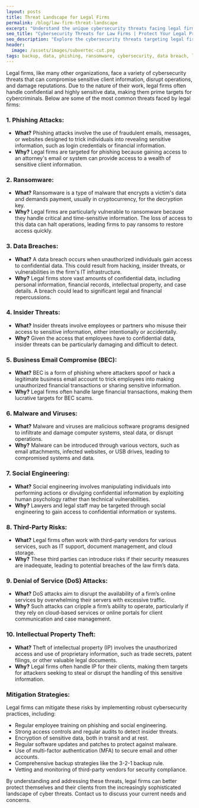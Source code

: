 ```yaml
---
layout: posts
title: Threat Landscape for Legal Firms
permalink: /blog/law-firm-threat-landscape
excerpt: "Understand the unique cybersecurity threats facing legal firms today. Discover how to safeguard your practice from data breaches, ransomware, and insider threats."
seo_title: "Cybersecurity Threats for Law Firms | Protect Your Legal Practice"
seo_description: "Explore the cybersecurity threats targeting legal firms today. Learn how to safeguard your practice from data breaches, ransomware, and insider threats."
header:
  image: /assets/images/subvertec-cut.png
tags: backup, data, phishing, ransomware, cybersecurity, data breach, legal, insider threats, business email compromise, intellectual property, social engineering, DoS attacks
---
```

Legal firms, like many other organizations, face a variety of cybersecurity threats that can compromise sensitive client information, disrupt operations, and damage reputations. Due to the nature of their work, legal firms often handle confidential and highly sensitive data, making them prime targets for cybercriminals. Below are some of the most common threats faced by legal firms:

### 1. **Phishing Attacks:**
   - **What?** Phishing attacks involve the use of fraudulent emails, messages, or websites designed to trick individuals into revealing sensitive information, such as login credentials or financial information.
   - **Why?** Legal firms are targeted for phishing because gaining access to an attorney's email or system can provide access to a wealth of sensitive client information.

### 2. **Ransomware:**
   - **What?** Ransomware is a type of malware that encrypts a victim's data and demands payment, usually in cryptocurrency, for the decryption key.
   - **Why?** Legal firms are particularly vulnerable to ransomware because they handle critical and time-sensitive information. The loss of access to this data can halt operations, leading firms to pay ransoms to restore access quickly.

### 3. **Data Breaches:**
   - **What?** A data breach occurs when unauthorized individuals gain access to confidential data. This could result from hacking, insider threats, or vulnerabilities in the firm's IT infrastructure.
   - **Why?** Legal firms store vast amounts of confidential data, including personal information, financial records, intellectual property, and case details. A breach could lead to significant legal and financial repercussions.

### 4. **Insider Threats:**
   - **What?** Insider threats involve employees or partners who misuse their access to sensitive information, either intentionally or accidentally.
   - **Why?** Given the access that employees have to confidential data, insider threats can be particularly damaging and difficult to detect.

### 5. **Business Email Compromise (BEC):**
   - **What?** BEC is a form of phishing where attackers spoof or hack a legitimate business email account to trick employees into making unauthorized financial transactions or sharing sensitive information.
   - **Why?** Legal firms often handle large financial transactions, making them lucrative targets for BEC scams.

### 6. **Malware and Viruses:**
   - **What?** Malware and viruses are malicious software programs designed to infiltrate and damage computer systems, steal data, or disrupt operations.
   - **Why?** Malware can be introduced through various vectors, such as email attachments, infected websites, or USB drives, leading to compromised systems and data.

### 7. **Social Engineering:**
   - **What?** Social engineering involves manipulating individuals into performing actions or divulging confidential information by exploiting human psychology rather than technical vulnerabilities.
   - **Why?** Lawyers and legal staff may be targeted through social engineering to gain access to confidential information or systems.

### 8. **Third-Party Risks:**
   - **What?** Legal firms often work with third-party vendors for various services, such as IT support, document management, and cloud storage.
   - **Why?** These third parties can introduce risks if their security measures are inadequate, leading to potential breaches of the law firm’s data.

### 9. **Denial of Service (DoS) Attacks:**
   - **What?** DoS attacks aim to disrupt the availability of a firm’s online services by overwhelming their servers with excessive traffic.
   - **Why?** Such attacks can cripple a firm’s ability to operate, particularly if they rely on cloud-based services or online portals for client communication and case management.

### 10. **Intellectual Property Theft:**
   - **What?** Theft of intellectual property (IP) involves the unauthorized access and use of proprietary information, such as trade secrets, patent filings, or other valuable legal documents.
   - **Why?** Legal firms often handle IP for their clients, making them targets for attackers seeking to steal or disrupt the handling of this sensitive information.

### Mitigation Strategies:
Legal firms can mitigate these risks by implementing robust cybersecurity practices, including:
- Regular employee training on phishing and social engineering.
- Strong access controls and regular audits to detect insider threats.
- Encryption of sensitive data, both in transit and at rest.
- Regular software updates and patches to protect against malware.
- Use of multi-factor authentication (MFA) to secure email and other accounts.
- Comprehensive backup strategies like the 3-2-1 backup rule.
- Vetting and monitoring of third-party vendors for security compliance.

By understanding and addressing these threats, legal firms can better protect themselves and their clients from the increasingly sophisticated landscape of cyber threats. Contact us to discuss your current needs and concerns.